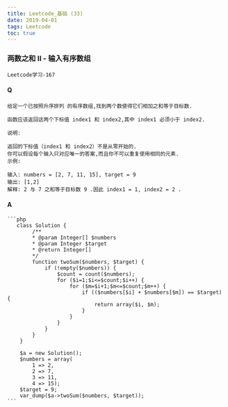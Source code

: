 ```yaml
---
title: Leetcode_基础 (33)
date: 2019-04-01
tags: Leetcode
toc: true
---
```


### 两数之和 II - 输入有序数组
    Leetcode学习-167

<!-- more -->

#### Q
    给定一个已按照升序排列 的有序数组,找到两个数使得它们相加之和等于目标数.

    函数应该返回这两个下标值 index1 和 index2,其中 index1 必须小于 index2.

    说明:

    返回的下标值（index1 和 index2）不是从零开始的.
    你可以假设每个输入只对应唯一的答案,而且你不可以重复使用相同的元素.
    示例:

    输入: numbers = [2, 7, 11, 15], target = 9
    输出: [1,2]
    解释: 2 与 7 之和等于目标数 9 .因此 index1 = 1, index2 = 2 .

#### A
    ```php
       class Solution {
            /**
            * @param Integer[] $numbers
            * @param Integer $target
            * @return Integer[]
            */
            function twoSum($numbers, $target) {
                if (!empty($numbers)) {
                    $count = count($numbers);
                    for ($i=1;$i<=$count;$i++) {
                        for ($m=$i+1;$m<=$count;$m++) {
                            if (($numbers[$i] + $numbers[$m]) == $target) {
                                return array($i, $m);
                            }
                        }
                    }
                }
            }
        }

        $a = new Solution();
        $numbers = array(
            1 => 2, 
            2 => 7, 
            3 => 11, 
            4 => 15);
        $target = 9;
        var_dump($a->twoSum($numbers, $target));
    ```
